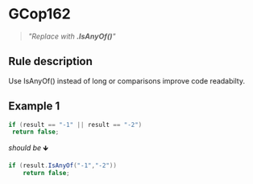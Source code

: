 ﻿# GCop162

> *"Replace with **.IsAnyOf()**"*


## Rule description
Use IsAnyOf() instead of long or comparisons improve code readabilty.

## Example 1
```csharp
if (result == "-1" || result == "-2")
 return false;
```
*should be* 🡻

```csharp
if (result.IsAnyOf("-1","-2"))
    return false;
```
 

